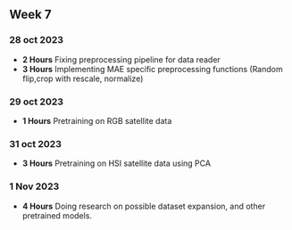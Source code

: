 ## Week 7
### 28 oct 2023
* **2 Hours** Fixing preprocessing pipeline for data reader
* **3 Hours** Implementing MAE specific preprocessing functions (Random flip,crop with rescale, normalize)


### 29 oct 2023
* **1 Hours** Pretraining on RGB satellite data

### 31 oct 2023
* **3 Hours** Pretraining on HSI satellite data using PCA

### 1 Nov 2023
* **4 Hours** Doing research on possible dataset expansion, and other pretrained models.